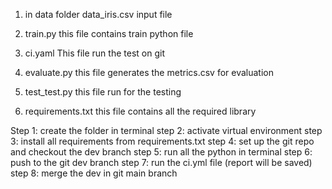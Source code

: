 1. in data folder data_iris.csv
input file 

2. train.py
this file contains train python file
3. ci.yaml
This file run the test on git
4.  evaluate.py
this file generates the metrics.csv for evaluation
5.  test_test.py
this file run for the testing 
6. requirements.txt
this file contains all the required library

Step 1: create the folder in terminal
step 2: activate virtual environment
step 3: install all requirements from requirements.txt
step 4: set up the git repo and checkout the dev branch
step 5: run all the python in terminal
step 6: push to the git dev branch
step 7: run the ci.yml file (report will be saved)
step 8: merge the dev in git main branch

